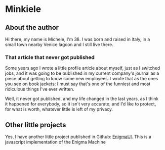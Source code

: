 # Minkiele

## About the author

Hi there, my name is Michele, I'm 38.
I was born and raised in Italy, in a small town nearby Venice lagoon and I
still live there.

### That article that never got published

Some years ago I wrote a little profile article about myself, just as I
switched jobs, and it was going to be published in my current company's
journal as a piece about getting to know some new employees. I wrote that
as the ones you see on book jackets; I must say that's one of the funniest
and most ridiculous things I've ever written.

Well, it never got published, and my life changed in the last years, as I
think it happened for everybody, so it isn't very accurate; and I'd like to
protect, for what is worth, whatever little is left of my privacy.

## Other little projects

Yes, I have another little project published in Github:
[EnigmaUI](https://minkiele.github.io/EnigmaUI). This is a
javascript implementation of the Enigma Machine
